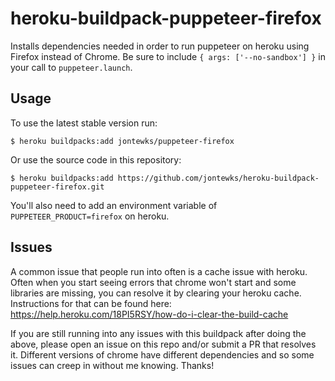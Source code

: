 # heroku-buildpack-puppeteer-firefox

Installs dependencies needed in order to run puppeteer on heroku using Firefox instead of Chrome. Be sure to include `{ args: ['--no-sandbox'] }` in your call to `puppeteer.launch`. 

## Usage

To use the latest stable version run:

```sh-session
$ heroku buildpacks:add jontewks/puppeteer-firefox
```

Or use the source code in this repository:

```sh-session
$ heroku buildpacks:add https://github.com/jontewks/heroku-buildpack-puppeteer-firefox.git
```

You'll also need to add an environment variable of `PUPPETEER_PRODUCT=firefox` on heroku.

## Issues

A common issue that people run into often is a cache issue with heroku. Often when you start seeing errors that chrome won't start and some libraries are missing, you can resolve it by clearing your heroku cache. Instructions for that can be found here: https://help.heroku.com/18PI5RSY/how-do-i-clear-the-build-cache

If you are still running into any issues with this buildpack after doing the above, please open an issue on this repo and/or submit a PR that resolves it. Different versions of chrome have different dependencies and so some issues can creep in without me knowing. Thanks!
